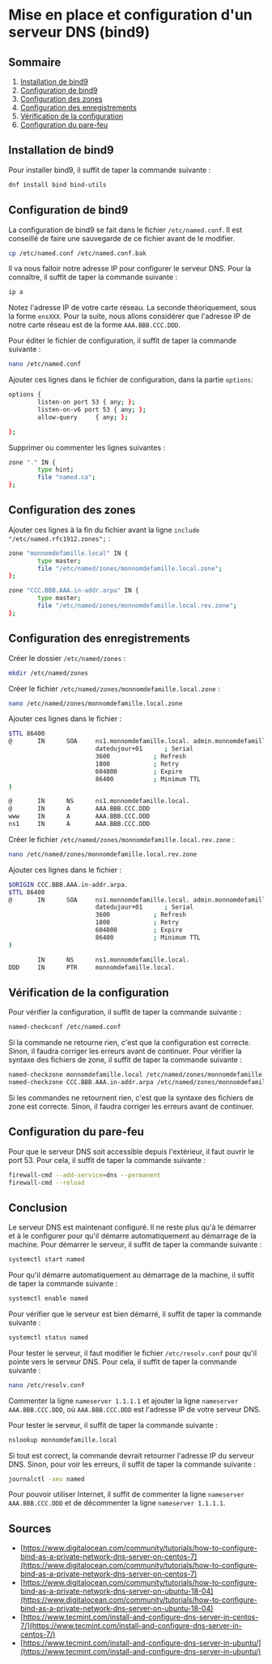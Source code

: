 # Mise en place et configuration d'un serveur DNS (bind9)

## Sommaire

1. [Installation de bind9](#installation-de-bind9)
2. [Configuration de bind9](#configuration-de-bind9)
3. [Configuration des zones](#configuration-des-zones)
4. [Configuration des enregistrements](#configuration-des-enregistrements)
5. [Vérification de la configuration](#vérification-de-la-configuration)
6. [Configuration du pare-feu](#configuration-du-pare-feu)


## Installation de bind9

Pour installer bind9, il suffit de taper la commande suivante :

```bash
dnf install bind bind-utils
```

## Configuration de bind9

La configuration de bind9 se fait dans le fichier ```/etc/named.conf```. Il est conseillé de faire une sauvegarde de ce fichier avant de le modifier.
```bash
cp /etc/named.conf /etc/named.conf.bak
```

Il va nous falloir notre adresse IP pour configurer le serveur DNS. Pour la connaître, il suffit de taper la commande suivante :
```bash
ip a
```
Notez l'adresse IP de votre carte réseau. La seconde théoriquement, sous la forme ```ensXXX```. Pour la suite, nous allons considérer que l'adresse IP de notre carte réseau est de la forme ```AAA.BBB.CCC.DDD```.

Pour éditer le fichier de configuration, il suffit de taper la commande suivante :
```bash
nano /etc/named.conf
```

Ajouter ces lignes dans le fichier de configuration, dans la partie ```options```:
```bash
options {
        listen-on port 53 { any; };
        listen-on-v6 port 53 { any; };
        allow-query     { any; };

};
```

Supprimer ou commenter les lignes suivantes :
```bash
zone "." IN {
        type hint;
        file "named.ca";
};
```

## Configuration des zones

Ajouter ces lignes à la fin du fichier avant la ligne ```include "/etc/named.rfc1912.zones";``` :
```bash
zone "monnomdefamille.local" IN {
        type master;
        file "/etc/named/zones/monnomdefamille.local.zone";
};

zone "CCC.BBB.AAA.in-addr.arpa" IN {
        type master;
        file "/etc/named/zones/monnomdefamille.local.rev.zone";
};
```

## Configuration des enregistrements

Créer le dossier ```/etc/named/zones``` :
```bash
mkdir /etc/named/zones
```

Créer le fichier ```/etc/named/zones/monnomdefamille.local.zone``` :
```bash
nano /etc/named/zones/monnomdefamille.local.zone
```

Ajouter ces lignes dans le fichier :
```bash
$TTL 86400
@       IN      SOA     ns1.monnomdefamille.local. admin.monnomdefamille.local. (
                        datedujour+01      ; Serial
                        3600            ; Refresh
                        1800            ; Retry
                        604800          ; Expire
                        86400           ; Minimum TTL
)

@       IN      NS      ns1.monnomdefamille.local.
@       IN      A       AAA.BBB.CCC.DDD
www     IN      A       AAA.BBB.CCC.DDD
ns1     IN      A       AAA.BBB.CCC.DDD
```

Créer le fichier ```/etc/named/zones/monnomdefamille.local.rev.zone``` :
```bash
nano /etc/named/zones/monnomdefamille.local.rev.zone
```

Ajouter ces lignes dans le fichier :
```bash
$ORIGIN CCC.BBB.AAA.in-addr.arpa.
$TTL 86400
@       IN      SOA     ns1.monnomdefamille.local. admin.monnomdefamille.local. (
                        datedujour+01      ; Serial
                        3600            ; Refresh
                        1800            ; Retry
                        604800          ; Expire
                        86400           ; Minimum TTL
)

        IN      NS      ns1.monnomdefamille.local.
DDD     IN      PTR     monnomdefamille.local.
```

## Vérification de la configuration

Pour vérifier la configuration, il suffit de taper la commande suivante :
```bash
named-checkconf /etc/named.conf
```

Si la commande ne retourne rien, c'est que la configuration est correcte. Sinon, il faudra corriger les erreurs avant de continuer.
Pour vérifier la syntaxe des fichiers de zone, il suffit de taper la commande suivante :
```bash
named-checkzone monnomdefamille.local /etc/named/zones/monnomdefamille.local.zone
named-checkzone CCC.BBB.AAA.in-addr.arpa /etc/named/zones/monnomdefamille.local.rev.zone
```

Si les commandes ne retournent rien, c'est que la syntaxe des fichiers de zone est correcte. Sinon, il faudra corriger les erreurs avant de continuer.

## Configuration du pare-feu

Pour que le serveur DNS soit accessible depuis l'extérieur, il faut ouvrir le port 53. Pour cela, il suffit de taper la commande suivante :
```bash
firewall-cmd --add-service=dns --permanent
firewall-cmd --reload
```

## Conclusion

Le serveur DNS est maintenant configuré. Il ne reste plus qu'à le démarrer et à le configurer pour qu'il démarre automatiquement au démarrage de la machine. Pour démarrer le serveur, il suffit de taper la commande suivante :
```bash
systemctl start named
```

Pour qu'il démarre automatiquement au démarrage de la machine, il suffit de taper la commande suivante :
```bash
systemctl enable named
```

Pour vérifier que le serveur est bien démarré, il suffit de taper la commande suivante :
```bash
systemctl status named
```

Pour tester le serveur, il faut modifier le fichier ```/etc/resolv.conf``` pour qu'il pointe vers le serveur DNS. Pour cela, il suffit de taper la commande suivante :
```bash
nano /etc/resolv.conf
```

Commenter la ligne ```nameserver 1.1.1.1``` et ajouter la ligne ```nameserver AAA.BBB.CCC.DDD```, où ```AAA.BBB.CCC.DDD``` est l'adresse IP de votre serveur DNS.

Pour tester le serveur, il suffit de taper la commande suivante :
```bash
nslookup monnomdefamille.local
```

Si tout est correct, la commande devrait retourner l'adresse IP du serveur DNS. Sinon, pour voir les erreurs, il suffit de taper la commande suivante :
```bash
journalctl -xeu named
```

Pour pouvoir utiliser Internet, il suffit de commenter la ligne ```nameserver AAA.BBB.CCC.DDD``` et de décommenter la ligne ```nameserver 1.1.1.1```.

## Sources

- [https://www.digitalocean.com/community/tutorials/how-to-configure-bind-as-a-private-network-dns-server-on-centos-7](https://www.digitalocean.com/community/tutorials/how-to-configure-bind-as-a-private-network-dns-server-on-centos-7)
- [https://www.digitalocean.com/community/tutorials/how-to-configure-bind-as-a-private-network-dns-server-on-ubuntu-18-04](https://www.digitalocean.com/community/tutorials/how-to-configure-bind-as-a-private-network-dns-server-on-ubuntu-18-04)
- [https://www.tecmint.com/install-and-configure-dns-server-in-centos-7/](https://www.tecmint.com/install-and-configure-dns-server-in-centos-7/)
- [https://www.tecmint.com/install-and-configure-dns-server-in-ubuntu/](https://www.tecmint.com/install-and-configure-dns-server-in-ubuntu/)
